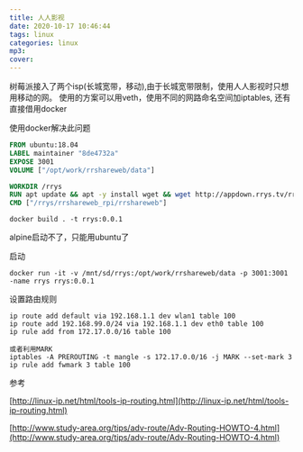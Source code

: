 ```yaml
---
title: 人人影视
date: 2020-10-17 10:46:44
tags: linux
categories: linux
mp3:
cover:
---
```

树莓派接入了两个isp(长城宽带，移动),由于长城宽带限制，使用人人影视时只想用移动的网。
使用的方案可以用veth，使用不同的网路命名空间加iptables, 还有直接借用docker

使用docker解决此问题
```Dockerfile
FROM ubuntu:18.04
LABEL maintainer "8de4732a"
EXPOSE 3001
VOLUME ["/opt/work/rrshareweb/data"]

WORKDIR /rrys
RUN apt update && apt -y install wget && wget http://appdown.rrys.tv/rrshareweb_rpi.2.20.tar.gz && tar -zxf rrshareweb_rpi.2.20.tar.gz
CMD ["/rrys/rrshareweb_rpi/rrshareweb"]
```
```shell
docker build . -t rrys:0.0.1
```
alpine启动不了，只能用ubuntu了

启动
```shell
docker run -it -v /mnt/sd/rrys:/opt/work/rrshareweb/data -p 3001:3001 -name rrys rrys:0.0.1
```

设置路由规则
```
ip route add default via 192.168.1.1 dev wlan1 table 100
ip route add 192.168.99.0/24 via 192.168.1.1 dev eth0 table 100
ip rule add from 172.17.0.0/16 table 100

或者利用MARK
iptables -A PREROUTING -t mangle -s 172.17.0.0/16 -j MARK --set-mark 3
ip rule add fwmark 3 table 100
```


参考

[http://linux-ip.net/html/tools-ip-routing.html](http://linux-ip.net/html/tools-ip-routing.html)

[http://www.study-area.org/tips/adv-route/Adv-Routing-HOWTO-4.html](http://www.study-area.org/tips/adv-route/Adv-Routing-HOWTO-4.html)
